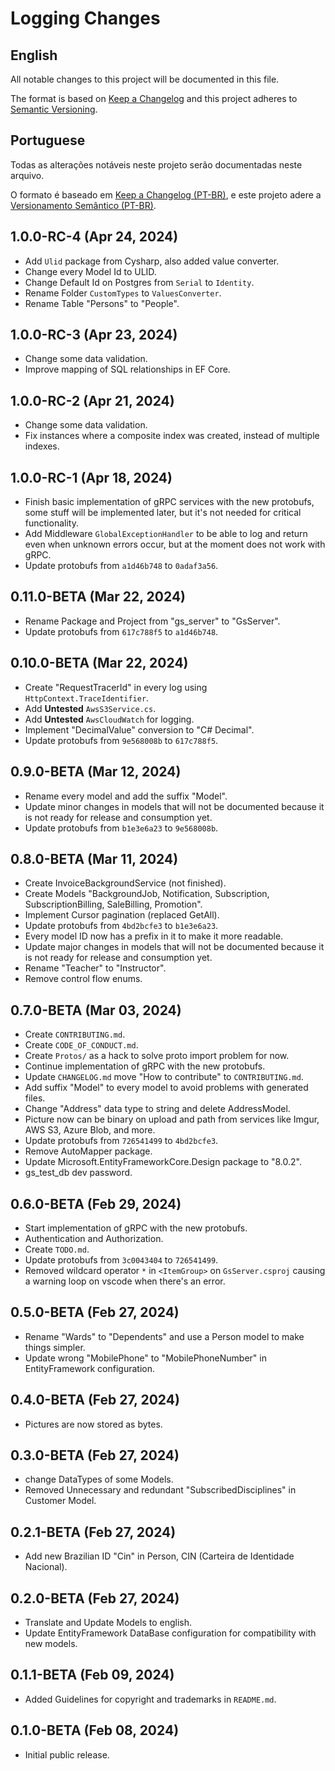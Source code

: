 # Logging Changes

## English

All notable changes to this project will be documented in this file.

The format is based on [Keep a Changelog](http://keepachangelog.com/)
and this project adheres to [Semantic Versioning](http://semver.org/).

## Portuguese

Todas as alterações notáveis ​​neste projeto serão documentadas neste arquivo.

O formato é baseado em [Keep a Changelog (PT-BR)](https://keepachangelog.com/pt-BR/1.0.0/),
e este projeto adere a [Versionamento Semântico (PT-BR)](https://semver.org/lang/pt-BR/).

## 1.0.0-RC-4 (Apr 24, 2024)

- Add `Ulid` package from Cysharp, also added value converter.
- Change every Model Id to ULID.
- Change Default Id on Postgres from `Serial` to `Identity`.
- Rename Folder `CustomTypes` to `ValuesConverter`.
- Rename Table "Persons" to "People".

## 1.0.0-RC-3 (Apr 23, 2024)

- Change some data validation.
- Improve mapping of SQL relationships in EF Core.

## 1.0.0-RC-2 (Apr 21, 2024)

- Change some data validation.
- Fix instances where a composite index was created, instead of multiple indexes.

## 1.0.0-RC-1 (Apr 18, 2024)

- Finish basic implementation of gRPC services with the new protobufs, some stuff will be implemented later, but it's not needed for critical functionality.
- Add Middleware `GlobalExceptionHandler` to be able to log and return even when unknown errors occur, but at the moment does not work with gRPC.
- Update protobufs from `a1d46b748` to `0adaf3a56`.

## 0.11.0-BETA (Mar 22, 2024)

- Rename Package and Project from "gs_server" to "GsServer".
- Update protobufs from `617c788f5` to `a1d46b748`.

## 0.10.0-BETA (Mar 22, 2024)

- Create "RequestTracerId" in every log using `HttpContext.TraceIdentifier`.
- Add **Untested** `AwsS3Service.cs`.
- Add **Untested** `AwsCloudWatch` for logging.
- Implement "DecimalValue" conversion to "C# Decimal".
- Update protobufs from `9e568008b` to `617c788f5`.

## 0.9.0-BETA (Mar 12, 2024)

- Rename every model and add the suffix "Model".
- Update minor changes in models that will not be documented because it is not ready for release and consumption yet.
- Update protobufs from `b1e3e6a23` to `9e568008b`.

## 0.8.0-BETA (Mar 11, 2024)

- Create InvoiceBackgroundService (not finished).
- Create Models "BackgroundJob, Notification, Subscription, SubscriptionBilling, SaleBilling, Promotion".
- Implement Cursor pagination (replaced GetAll).
- Update protobufs from `4bd2bcfe3` to `b1e3e6a23`.
- Every model ID now has a prefix in it to make it more readable.
- Update major changes in models that will not be documented because it is not ready for release and consumption yet.
- Rename "Teacher" to "Instructor".
- Remove control flow enums.

## 0.7.0-BETA (Mar 03, 2024)

- Create `CONTRIBUTING.md`.
- Create `CODE_OF_CONDUCT.md`.
- Create `Protos/` as a hack to solve proto import problem for now.
- Continue implementation of gRPC with the new protobufs.
- Update `CHANGELOG.md` move "How to contribute" to `CONTRIBUTING.md`.
- Add suffix "Model" to every model to avoid problems with generated files.
- Change "Address" data type to string and delete AddressModel.
- Picture now can be binary on upload and path from services like Imgur, AWS S3, Azure Blob, and more.
- Update protobufs  from `726541499` to `4bd2bcfe3`.
- Remove AutoMapper package.
- Update Microsoft.EntityFrameworkCore.Design package to "8.0.2".
- gs_test_db dev password.

## 0.6.0-BETA (Feb 29, 2024)

- Start implementation of gRPC with the new protobufs.
- Authentication and Authorization.
- Create `TODO.md`.
- Update protobufs  from `3c0043404` to `726541499`.
- Removed wildcard operator `*` in `<ItemGroup>` on `GsServer.csproj` causing a warning loop on vscode when there's an error.

## 0.5.0-BETA (Feb 27, 2024)

- Rename "Wards" to "Dependents" and use a Person model to make things simpler.
- Update wrong "MobilePhone" to "MobilePhoneNumber" in EntityFramework configuration.

## 0.4.0-BETA (Feb 27, 2024)

- Pictures are now stored as bytes.

## 0.3.0-BETA (Feb 27, 2024)

- change DataTypes of some Models.
- Removed Unnecessary and redundant "SubscribedDisciplines" in Customer Model.

## 0.2.1-BETA (Feb 27, 2024)

- Add new Brazilian ID "Cin" in Person, CIN (Carteira de Identidade Nacional).

## 0.2.0-BETA (Feb 27, 2024)

- Translate and Update Models to english.
- Update EntityFramework DataBase configuration for compatibility with new models.

## 0.1.1-BETA (Feb 09, 2024)

- Added Guidelines for copyright and trademarks in `README.md`.

## 0.1.0-BETA (Feb 08, 2024)

- Initial public release.
